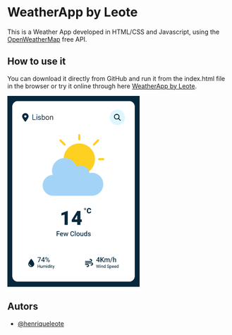 # WeatherApp by Leote

This is a Weather App developed in HTML/CSS and Javascript, using the [OpenWeatherMap](https://openweathermap.org/) free API.

## How to use it

You can download it directly from GitHub and run it from the index.html file in the browser or try it online through here [WeatherApp by Leote](https://leote-weatherapp.netlify.app/).

<img src="assets/example.png" width="300" height="auto" alt="Example of the web app">

## Autors

- [@henriqueleote](https://www.github.com/henriqueleote)
